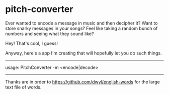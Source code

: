 # pitch-converter

Ever wanted to encode a message in music and then decipher it? Want to store snarky messages in your songs? Feel like taking a random bunch of numbers and seeing what they sound like?

Hey! That's cool, I guess!

Anyway, here's a app I'm creating that will hopefully let you do such things.

<hr>

usage: PitchConverter -m <encode|decode> <input-file> <output-file>

<hr>

Thanks are in order to https://github.com/dwyl/english-words for the large text file of words.
